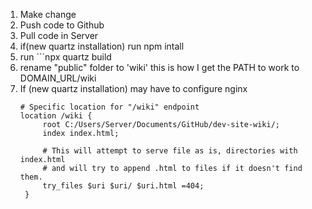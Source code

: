 1. Make change
2. Push code to Github
3. Pull code in Server
4. if(new quartz installation) run npm intall
5. run  ```npx quartz build
6. rename "public" folder to 'wiki' this is how I get the PATH to work to DOMAIN_URL/wiki
7. If (new quartz installation) may have to configure nginx
   ```
   # Specific location for "/wiki" endpoint
   location /wiki {
		root C:/Users/Server/Documents/GitHub/dev-site-wiki/;
		index index.html;

		# This will attempt to serve file as is, directories with index.html
		# and will try to append .html to files if it doesn't find them.
		try_files $uri $uri/ $uri.html =404;
	}
```